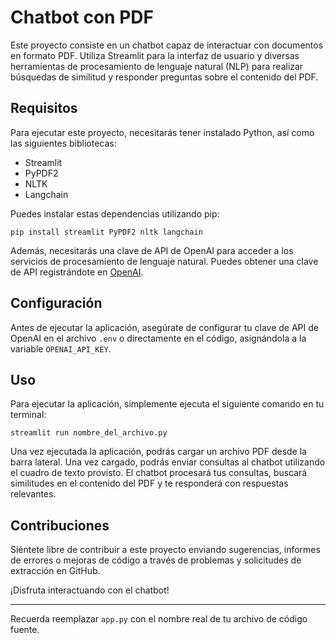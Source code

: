 # Chatbot con PDF

Este proyecto consiste en un chatbot capaz de interactuar con documentos en formato PDF. Utiliza Streamlit para la interfaz de usuario y diversas herramientas de procesamiento de lenguaje natural (NLP) para realizar búsquedas de similitud y responder preguntas sobre el contenido del PDF.

## Requisitos

Para ejecutar este proyecto, necesitarás tener instalado Python, así como las siguientes bibliotecas:

- Streamlit
- PyPDF2
- NLTK
- Langchain

Puedes instalar estas dependencias utilizando pip:

```
pip install streamlit PyPDF2 nltk langchain
```

Además, necesitarás una clave de API de OpenAI para acceder a los servicios de procesamiento de lenguaje natural. Puedes obtener una clave de API registrándote en [OpenAI](https://openai.com/).

## Configuración

Antes de ejecutar la aplicación, asegúrate de configurar tu clave de API de OpenAI en el archivo `.env` o directamente en el código, asignándola a la variable `OPENAI_API_KEY`.

## Uso

Para ejecutar la aplicación, simplemente ejecuta el siguiente comando en tu terminal:

```
streamlit run nombre_del_archivo.py
```

Una vez ejecutada la aplicación, podrás cargar un archivo PDF desde la barra lateral. Una vez cargado, podrás enviar consultas al chatbot utilizando el cuadro de texto provisto. El chatbot procesará tus consultas, buscará similitudes en el contenido del PDF y te responderá con respuestas relevantes.

## Contribuciones

Siéntete libre de contribuir a este proyecto enviando sugerencias, informes de errores o mejoras de código a través de problemas y solicitudes de extracción en GitHub.

¡Disfruta interactuando con el chatbot!

---

Recuerda reemplazar `app.py` con el nombre real de tu archivo de código fuente.
